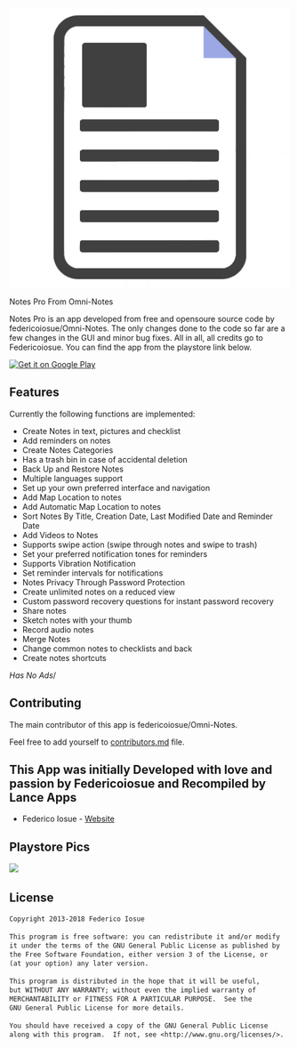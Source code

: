  ![icon](assets/icon.png)

Notes Pro From Omni-Notes

Notes Pro is an app developed from free and opensoure source code by federicoiosue/Omni-Notes. The only changes done to the code so far are a few changes in the GUI and minor bug fixes. All in all, all credits go to Federicoiosue. You can find the app from the playstore link below.

<a href="https://https://play.google.com/store/apps/details?id=com.lancenotes.app" target="_blank">
<img src="https://play.google.com/intl/en_us/badges/images/generic/en-play-badge.png" alt="Get it on Google Play" height="90"/></a>

## Features

Currently the following functions are implemented:

* Create Notes in text, pictures and checklist 
* Add reminders on notes
* Create Notes Categories 
* Has a trash bin in case of accidental deletion 
* Back Up and Restore Notes 
* Multiple languages support
* Set up your own preferred interface and navigation 
* Add Map Location to notes
* Add Automatic Map Location to notes
* Sort Notes By Title, Creation Date, Last Modified Date and Reminder Date
* Add Videos to Notes 
* Supports swipe action (swipe through notes and swipe to trash) 
* Set your preferred notification tones for reminders
* Supports Vibration Notification
* Set reminder intervals for notifications
* Notes Privacy Through Password Protection
* Create unlimited notes on a reduced view
* Custom password recovery questions for instant password recovery 
* Share notes
* Sketch notes with your thumb
* Record audio notes
* Merge Notes
* Change common notes to checklists and back
* Create notes shortcuts

*Has No Ads*/

## Contributing

The main contributor of this app is federicoiosue/Omni-Notes.

Feel free to add yourself to [contributors.md](https://github.com/federicoiosue/Omni-Notes/blob/develop/contributors.md) file.

## This App was initially Developed with love and passion by Federicoiosue and Recompiled by Lance Apps


* Federico Iosue - [Website](https://federico.iosue.it)

## Playstore Pics
<img src="https://github.com/Lancelotiwaba/Omni-Notes/blob/develop/fastlane/metadata/android/en-US/images/phoneScreenshots/01.png" height="150"/>

## License


    Copyright 2013-2018 Federico Iosue
    
    This program is free software: you can redistribute it and/or modify
    it under the terms of the GNU General Public License as published by
    the Free Software Foundation, either version 3 of the License, or
    (at your option) any later version.
    
    This program is distributed in the hope that it will be useful,
    but WITHOUT ANY WARRANTY; without even the implied warranty of
    MERCHANTABILITY or FITNESS FOR A PARTICULAR PURPOSE.  See the
    GNU General Public License for more details.
    
    You should have received a copy of the GNU General Public License
    along with this program.  If not, see <http://www.gnu.org/licenses/>.


